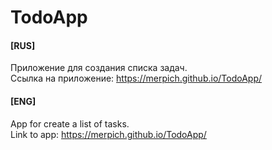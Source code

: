 # TodoApp
#### [RUS]
Приложение для создания списка задач.  
Ссылка на приложение: https://merpich.github.io/TodoApp/  

#### [ENG]
App for create a list of tasks.  
Link to app: https://merpich.github.io/TodoApp/  

